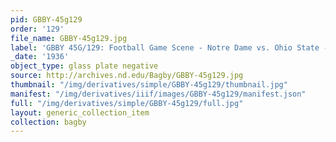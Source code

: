 ```yaml
---
pid: GBBY-45g129
order: '129'
file_name: GBBY-45g129.jpg
label: 'GBBY 45G/129: Football Game Scene - Notre Dame vs. Ohio State - 1936'
_date: '1936'
object_type: glass plate negative
source: http://archives.nd.edu/Bagby/GBBY-45g129.jpg
thumbnail: "/img/derivatives/simple/GBBY-45g129/thumbnail.jpg"
manifest: "/img/derivatives/iiif/images/GBBY-45g129/manifest.json"
full: "/img/derivatives/simple/GBBY-45g129/full.jpg"
layout: generic_collection_item
collection: bagby
---
```

